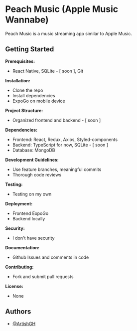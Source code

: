 # Peach Music (Apple Music Wannabe)

Peach Music is a music streaming app similar to Apple Music.

## Getting Started

**Prerequisites:**
   - React Native, SQLite - [ soon ], Git

**Installation:**
   - Clone the repo
   - Install dependencies
   - ExpoGo on mobile device

**Project Structure:**
   - Organized frontend and backend - [ soon ]

**Dependencies:**
   - Frontend: React, Redux, Axios, Styled-components
   - Backend: TypeScript for now, SQLite - [ soon ]
   - Database: MongoDB

**Development Guidelines:**
   - Use feature branches, meaningful commits
   - Thorough code reviews

**Testing:**
   - Testing on my own

**Deployment:**
   - Frontend ExpoGo
   - Backend locally

**Security:**
   - I don't have security

**Documentation:**
   - Github Issues and comments in code

**Contributing:**
   - Fork and submit pull requests

**License:**
   - None

## Authors

- [@ArtishGH](https://www.github.com/ArtishGH)
